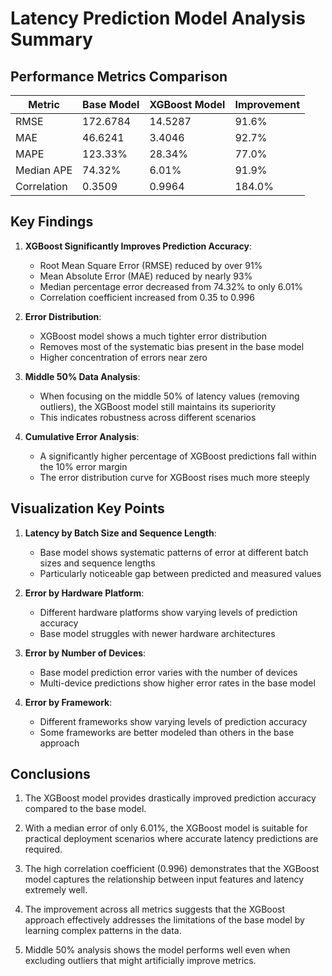 # Latency Prediction Model Analysis Summary

## Performance Metrics Comparison

| Metric | Base Model | XGBoost Model | Improvement |
| ------ | ---------- | ------------- | ----------- |
| RMSE | 172.6784 | 14.5287 | 91.6% |
| MAE | 46.6241 | 3.4046 | 92.7% |
| MAPE | 123.33% | 28.34% | 77.0% |
| Median APE | 74.32% | 6.01% | 91.9% |
| Correlation | 0.3509 | 0.9964 | 184.0% |

## Key Findings

1. **XGBoost Significantly Improves Prediction Accuracy**:
   - Root Mean Square Error (RMSE) reduced by over 91%
   - Mean Absolute Error (MAE) reduced by nearly 93%
   - Median percentage error decreased from 74.32% to only 6.01%
   - Correlation coefficient increased from 0.35 to 0.996

2. **Error Distribution**:
   - XGBoost model shows a much tighter error distribution
   - Removes most of the systematic bias present in the base model
   - Higher concentration of errors near zero

3. **Middle 50% Data Analysis**:
   - When focusing on the middle 50% of latency values (removing outliers),
     the XGBoost model still maintains its superiority
   - This indicates robustness across different scenarios

4. **Cumulative Error Analysis**:
   - A significantly higher percentage of XGBoost predictions fall within the 10% error margin
   - The error distribution curve for XGBoost rises much more steeply

## Visualization Key Points

1. **Latency by Batch Size and Sequence Length**:
   - Base model shows systematic patterns of error at different batch sizes and sequence lengths
   - Particularly noticeable gap between predicted and measured values

2. **Error by Hardware Platform**:
   - Different hardware platforms show varying levels of prediction accuracy
   - Base model struggles with newer hardware architectures

3. **Error by Number of Devices**:
   - Base model prediction error varies with the number of devices
   - Multi-device predictions show higher error rates in the base model

4. **Error by Framework**:
   - Different frameworks show varying levels of prediction accuracy
   - Some frameworks are better modeled than others in the base approach

## Conclusions

1. The XGBoost model provides drastically improved prediction accuracy compared to the base model.

2. With a median error of only 6.01%, the XGBoost model is suitable for practical deployment scenarios where accurate latency predictions are required.

3. The high correlation coefficient (0.996) demonstrates that the XGBoost model captures the relationship between input features and latency extremely well.

4. The improvement across all metrics suggests that the XGBoost approach effectively addresses the limitations of the base model by learning complex patterns in the data.

5. Middle 50% analysis shows the model performs well even when excluding outliers that might artificially improve metrics. 
